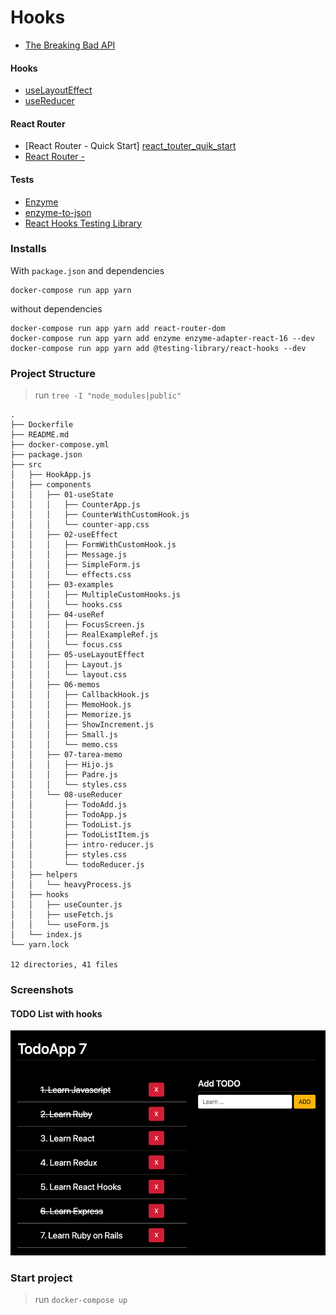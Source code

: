 # Hooks

- [The Breaking Bad API][breakingbadapi]

#### Hooks
- [useLayoutEffect][uselayouteffect]
- [useReducer][usereducer]

#### React Router
- [React Router - Quick Start] [react_touter_quik_start]
- [React Router - <NavLink>][react_router_nav_link]

#### Tests
- [Enzyme][enzymejs]
- [enzyme-to-json][enzyme_to_json]
- [React Hooks Testing Library][react_hooks_testing]

[breakingbadapi]: https://breakingbadapi.com/documentation

[uselayouteffect]: https://es.reactjs.org/docs/hooks-reference.html#uselayouteffect
[usereducer]: https://es.reactjs.org/docs/hooks-reference.html#usereducer

[react_touter_quik_start]: https://reacttraining.com/react-router/web/guides/quick-start
[react_router_nav_link]: https://reacttraining.com/react-router/web/api/NavLink

[enzymejs]: https://enzymejs.github.io/enzyme/
[enzyme_to_json]: https://www.npmjs.com/package/enzyme-to-json
[react_hooks_testing]: https://react-hooks-testing-library.com/

### Installs

With `package.json` and dependencies
```shell
docker-compose run app yarn
```

without dependencies
```shell
docker-compose run app yarn add react-router-dom
docker-compose run app yarn add enzyme enzyme-adapter-react-16 --dev
docker-compose run app yarn add @testing-library/react-hooks --dev
```

### Project Structure

> run `tree -I "node_modules|public"`
```shell
.
├── Dockerfile
├── README.md
├── docker-compose.yml
├── package.json
├── src
│   ├── HookApp.js
│   ├── components
│   │   ├── 01-useState
│   │   │   ├── CounterApp.js
│   │   │   ├── CounterWithCustomHook.js
│   │   │   └── counter-app.css
│   │   ├── 02-useEffect
│   │   │   ├── FormWithCustomHook.js
│   │   │   ├── Message.js
│   │   │   ├── SimpleForm.js
│   │   │   └── effects.css
│   │   ├── 03-examples
│   │   │   ├── MultipleCustomHooks.js
│   │   │   └── hooks.css
│   │   ├── 04-useRef
│   │   │   ├── FocusScreen.js
│   │   │   ├── RealExampleRef.js
│   │   │   └── focus.css
│   │   ├── 05-useLayoutEffect
│   │   │   ├── Layout.js
│   │   │   └── layout.css
│   │   ├── 06-memos
│   │   │   ├── CallbackHook.js
│   │   │   ├── MemoHook.js
│   │   │   ├── Memorize.js
│   │   │   ├── ShowIncrement.js
│   │   │   ├── Small.js
│   │   │   └── memo.css
│   │   ├── 07-tarea-memo
│   │   │   ├── Hijo.js
│   │   │   ├── Padre.js
│   │   │   └── styles.css
│   │   └── 08-useReducer
│   │       ├── TodoAdd.js
│   │       ├── TodoApp.js
│   │       ├── TodoList.js
│   │       ├── TodoListItem.js
│   │       ├── intro-reducer.js
│   │       ├── styles.css
│   │       └── todoReducer.js
│   ├── helpers
│   │   └── heavyProcess.js
│   ├── hooks
│   │   ├── useCounter.js
│   │   ├── useFetch.js
│   │   └── useForm.js
│   └── index.js
└── yarn.lock

12 directories, 41 files
```

### Screenshots

#### TODO List with hooks

<p align="center">
  <kbd>
    <img src="screenshots/todo-list.png" title="todo list"  width="600px" height="auto">
  </kbd>
</p>

### Start project

> run `docker-compose up`

